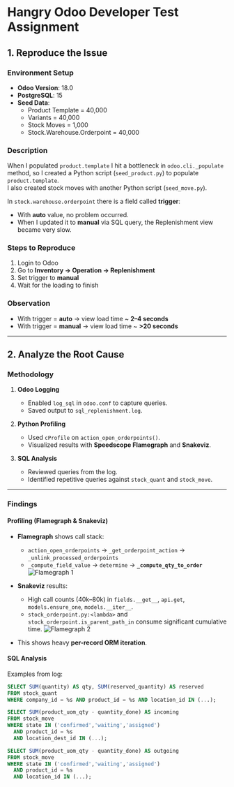 # Hangry Odoo Developer Test Assignment

## 1. Reproduce the Issue

### Environment Setup
- **Odoo Version**: 18.0  
- **PostgreSQL**: 15  
- **Seed Data**:
  - Product Template = 40,000  
  - Variants = 40,000  
  - Stock Moves = 1,000  
  - Stock.Warehouse.Orderpoint = 40,000  

### Description
When I populated `product.template` I hit a bottleneck in `odoo.cli._populate` method, so I created a Python script (`seed_product.py`) to populate `product.template`.  
I also created stock moves with another Python script (`seed_move.py`).

In `stock.warehouse.orderpoint` there is a field called **trigger**:
- With **auto** value, no problem occurred.  
- When I updated it to **manual** via SQL query, the Replenishment view became very slow.

### Steps to Reproduce
1. Login to Odoo  
2. Go to **Inventory → Operation → Replenishment**  
3. Set trigger to **manual**  
4. Wait for the loading to finish  

### Observation
- With trigger = **auto** → view load time ~ **2–4 seconds**  
- With trigger = **manual** → view load time ~ **>20 seconds**

---

## 2. Analyze the Root Cause

### Methodology
1. **Odoo Logging**
   - Enabled `log_sql` in `odoo.conf` to capture queries.
   - Saved output to `sql_replenishment.log`.

2. **Python Profiling**
   - Used `cProfile` on `action_open_orderpoints()`.
   - Visualized results with **Speedscope Flamegraph** and **Snakeviz**.

3. **SQL Analysis**
   - Reviewed queries from the log.
   - Identified repetitive queries against `stock_quant` and `stock_move`.

---

### Findings

#### Profiling (Flamegraph & Snakeviz)
- **Flamegraph** shows call stack:
  - `action_open_orderpoints` → `_get_orderpoint_action` → `_unlink_processed_orderpoints`
  - `_compute_field_value` → `determine` → **`_compute_qty_to_order`**
    ![Flamegraph 1](attachments/odoo-profiling.png)

- **Snakeviz** results:
  - High call counts (40k–80k) in `fields.__get__`, `api.get`, `models.ensure_one`, `models.__iter__`.
  - `stock_orderpoint.py:<lambda>` and `stock_orderpoint.is_parent_path_in` consume significant cumulative time.
    ![Flamegraph 2](attachments/odoo-snakeviz.png)
- This shows heavy **per-record ORM iteration**.

#### SQL Analysis
Examples from log:
```sql
SELECT SUM(quantity) AS qty, SUM(reserved_quantity) AS reserved
FROM stock_quant
WHERE company_id = %s AND product_id = %s AND location_id IN (...);

SELECT SUM(product_uom_qty - quantity_done) AS incoming
FROM stock_move
WHERE state IN ('confirmed','waiting','assigned')
  AND product_id = %s
  AND location_dest_id IN (...);

SELECT SUM(product_uom_qty - quantity_done) AS outgoing
FROM stock_move
WHERE state IN ('confirmed','waiting','assigned')
  AND product_id = %s
  AND location_id IN (...);

